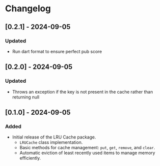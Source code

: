 # Changelog

## [0.2.1] - 2024-09-05

### Updated
- Run dart format to ensure perfect pub score

## [0.2.0] - 2024-09-05

### Updated
- Throws an exception if the key is not present in the cache rather than returning null

## [0.1.0] - 2024-09-05

### Added
- Initial release of the LRU Cache package.
  - `LRUCache` class implementation.
  - Basic methods for cache management: `put`, `get`, `remove`, and `clear`.
  - Automatic eviction of least recently used items to manage memory efficiently.